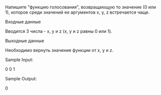 Напишите "функцию голосования", возвращающую то значение (0 или 1), которое среди значений ее аргументов x, y, z встречается чаще.

Входные данные

Вводится 3 числа - x, y и z (x, y и z равны 0 или 1).

Выходные данные

Необходимо вернуть значение функции от x, y и z.

Sample Input:

0 0 1

Sample Output:

0